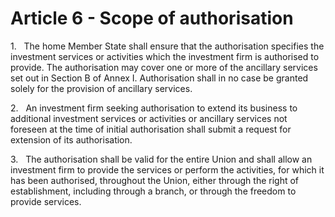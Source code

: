 # Article 6 - Scope of authorisation


1.   The home Member State shall ensure that the authorisation specifies the investment services or activities which the investment firm is authorised to provide. The authorisation may cover one or more of the ancillary services set out in Section B of Annex I. Authorisation shall in no case be granted solely for the provision of ancillary services.

2.   An investment firm seeking authorisation to extend its business to additional investment services or activities or ancillary services not foreseen at the time of initial authorisation shall submit a request for extension of its authorisation.

3.   The authorisation shall be valid for the entire Union and shall allow an investment firm to provide the services or perform the activities, for which it has been authorised, throughout the Union, either through the right of establishment, including through a branch, or through the freedom to provide services.

